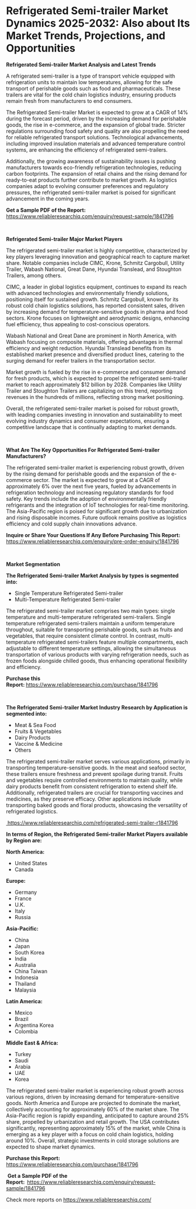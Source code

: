 <p><h1>Refrigerated Semi-trailer Market Dynamics 2025-2032: Also about Its Market Trends, Projections, and Opportunities</h1></p><p><strong>Refrigerated Semi-trailer Market Analysis and Latest Trends</strong></p>
<p><p>A refrigerated semi-trailer is a type of transport vehicle equipped with refrigeration units to maintain low temperatures, allowing for the safe transport of perishable goods such as food and pharmaceuticals. These trailers are vital for the cold chain logistics industry, ensuring products remain fresh from manufacturers to end consumers.</p><p>The Refrigerated Semi-trailer Market is expected to grow at a CAGR of 14% during the forecast period, driven by the increasing demand for perishable goods, the rise in e-commerce, and the expansion of global trade. Stricter regulations surrounding food safety and quality are also propelling the need for reliable refrigerated transport solutions. Technological advancements, including improved insulation materials and advanced temperature control systems, are enhancing the efficiency of refrigerated semi-trailers.</p><p>Additionally, the growing awareness of sustainability issues is pushing manufacturers towards eco-friendly refrigeration technologies, reducing carbon footprints. The expansion of retail chains and the rising demand for ready-to-eat products further contribute to market growth. As logistics companies adapt to evolving consumer preferences and regulatory pressures, the refrigerated semi-trailer market is poised for significant advancement in the coming years.</p></p>
<p><strong>Get a Sample PDF of the Report:&nbsp;</strong> <a href="https://www.reliableresearchiq.com/enquiry/request-sample/1841796?utm_campaign=3524&utm_medium=2&utm_source=Github&utm_content=ia&utm_term=26032025&utm_id=refrigerated-semi-trailer">https://www.reliableresearchiq.com/enquiry/request-sample/1841796</a></p>
<p>&nbsp;</p>
<p><strong>Refrigerated Semi-trailer Major Market Players</strong></p>
<p><p>The refrigerated semi-trailer market is highly competitive, characterized by key players leveraging innovation and geographical reach to capture market share. Notable companies include CIMC, Krone, Schmitz Cargobull, Utility Trailer, Wabash National, Great Dane, Hyundai Translead, and Stoughton Trailers, among others.</p><p>CIMC, a leader in global logistics equipment, continues to expand its reach with advanced technologies and environmentally friendly solutions, positioning itself for sustained growth. Schmitz Cargobull, known for its robust cold chain logistics solutions, has reported consistent sales, driven by increasing demand for temperature-sensitive goods in pharma and food sectors. Krone focuses on lightweight and aerodynamic designs, enhancing fuel efficiency, thus appealing to cost-conscious operators.</p><p>Wabash National and Great Dane are prominent in North America, with Wabash focusing on composite materials, offering advantages in thermal efficiency and weight reduction. Hyundai Translead benefits from its established market presence and diversified product lines, catering to the surging demand for reefer trailers in the transportation sector.</p><p>Market growth is fueled by the rise in e-commerce and consumer demand for fresh products, which is expected to propel the refrigerated semi-trailer market to reach approximately $12 billion by 2028. Companies like Utility Trailer and Stoughton Trailers are capitalizing on this trend, reporting revenues in the hundreds of millions, reflecting strong market positioning.</p><p>Overall, the refrigerated semi-trailer market is poised for robust growth, with leading companies investing in innovation and sustainability to meet evolving industry dynamics and consumer expectations, ensuring a competitive landscape that is continually adapting to market demands.</p></p>
<p>&nbsp;</p>
<p><strong>What Are The Key Opportunities For Refrigerated Semi-trailer Manufacturers?</strong></p>
<p><p>The refrigerated semi-trailer market is experiencing robust growth, driven by the rising demand for perishable goods and the expansion of the e-commerce sector. The market is expected to grow at a CAGR of approximately 6% over the next five years, fueled by advancements in refrigeration technology and increasing regulatory standards for food safety. Key trends include the adoption of environmentally friendly refrigerants and the integration of IoT technologies for real-time monitoring. The Asia-Pacific region is poised for significant growth due to urbanization and rising disposable incomes. Future outlook remains positive as logistics efficiency and cold supply chain innovations advance.</p></p>
<p><strong>Inquire or Share Your Questions If Any Before Purchasing This Report:</strong> <a href="https://www.reliableresearchiq.com/enquiry/pre-order-enquiry/1841796?utm_campaign=3524&utm_medium=2&utm_source=Github&utm_content=ia&utm_term=26032025&utm_id=refrigerated-semi-trailer">https://www.reliableresearchiq.com/enquiry/pre-order-enquiry/1841796</a></p>
<p>&nbsp;</p>
<p><strong>Market Segmentation</strong></p>
<p><strong>The Refrigerated Semi-trailer Market Analysis by types is segmented into:</strong></p>
<p><ul><li>Single Temperature Refrigerated Semi-trailer</li><li>Multi-Temperature Refrigerated Semi-trailer</li></ul></p>
<p><p>The refrigerated semi-trailer market comprises two main types: single temperature and multi-temperature refrigerated semi-trailers. Single temperature refrigerated semi-trailers maintain a uniform temperature throughout, suitable for transporting perishable goods, such as fruits and vegetables, that require consistent climate control. In contrast, multi-temperature refrigerated semi-trailers feature multiple compartments, each adjustable to different temperature settings, allowing the simultaneous transportation of various products with varying refrigeration needs, such as frozen foods alongside chilled goods, thus enhancing operational flexibility and efficiency.</p></p>
<p><strong>Purchase this Report:&nbsp;</strong><a href="https://www.reliableresearchiq.com/purchase/1841796?utm_campaign=3524&utm_medium=2&utm_source=Github&utm_content=ia&utm_term=26032025&utm_id=refrigerated-semi-trailer">https://www.reliableresearchiq.com/purchase/1841796</a></p>
<p>&nbsp;</p>
<p><strong>The Refrigerated Semi-trailer Market Industry Research by Application is segmented into:</strong></p>
<p><ul><li>Meat & Sea Food</li><li>Fruits & Vegetables</li><li>Dairy Products</li><li>Vaccine & Medicine</li><li>Others</li></ul></p>
<p><p>The refrigerated semi-trailer market serves various applications, primarily in transporting temperature-sensitive goods. In the meat and seafood sector, these trailers ensure freshness and prevent spoilage during transit. Fruits and vegetables require controlled environments to maintain quality, while dairy products benefit from consistent refrigeration to extend shelf life. Additionally, refrigerated trailers are crucial for transporting vaccines and medicines, as they preserve efficacy. Other applications include transporting baked goods and floral products, showcasing the versatility of refrigerated logistics.</p></p>
<p><a href="https://www.reliableresearchiq.com/refrigerated-semi-trailer-r1841796?utm_campaign=3524&utm_medium=2&utm_source=Github&utm_content=ia&utm_term=26032025&utm_id=refrigerated-semi-trailer">&nbsp;https://www.reliableresearchiq.com/refrigerated-semi-trailer-r1841796</a></p>
<p><strong>In terms of Region, the Refrigerated Semi-trailer Market Players available by Region are:</strong></p>
<p>
    <p> <strong> North America: </strong>
        <ul>
            <li>United States</li>
            <li>Canada</li>
        </ul>
        </p> 
    <p> <strong> Europe: </strong>
        <ul>
            <li>Germany</li>
            <li>France</li>
            <li>U.K.</li>
            <li>Italy</li>
            <li>Russia</li>
        </ul>
        </p> 
    <p> <strong> Asia-Pacific: </strong>
        <ul>
            <li>China</li>
            <li>Japan</li>
            <li>South Korea</li>
            <li>India</li>
            <li>Australia</li>
            <li>China Taiwan</li>
            <li>Indonesia</li>
            <li>Thailand</li>
            <li>Malaysia</li>
        </ul>
        </p> 
    <p> <strong> Latin America: </strong>
        <ul>
            <li>Mexico</li>
            <li>Brazil</li>
            <li>Argentina Korea</li>
            <li>Colombia</li>
        </ul>
        </p> 
    <p> <strong> Middle East & Africa: </strong>
        <ul>
            <li>Turkey</li>
            <li>Saudi</li>
            <li>Arabia</li>
            <li>UAE</li>
            <li>Korea</li>
        </ul>
    </p>
    </p>
<p><p>The refrigerated semi-trailer market is experiencing robust growth across various regions, driven by increasing demand for temperature-sensitive goods. North America and Europe are projected to dominate the market, collectively accounting for approximately 60% of the market share. The Asia-Pacific region is rapidly expanding, anticipated to capture around 25% share, propelled by urbanization and retail growth. The USA contributes significantly, representing approximately 15% of the market, while China is emerging as a key player with a focus on cold chain logistics, holding around 10%. Overall, strategic investments in cold storage solutions are expected to shape market dynamics.</p></p>
<p><strong>Purchase this Report: </strong><a href="https://www.reliableresearchiq.com/purchase/1841796?utm_campaign=3524&utm_medium=2&utm_source=Github&utm_content=ia&utm_term=26032025&utm_id=refrigerated-semi-trailer">https://www.reliableresearchiq.com/purchase/1841796</a></p>
<p>&nbsp;<strong>Get a Sample PDF of the Report:&nbsp;&nbsp;</strong><a href="https://www.reliableresearchiq.com/enquiry/request-sample/1841796?utm_campaign=3524&utm_medium=2&utm_source=Github&utm_content=ia&utm_term=26032025&utm_id=refrigerated-semi-trailer">https://www.reliableresearchiq.com/enquiry/request-sample/1841796</a></p>
<p><strong></strong></p>
<p>Check more reports on <a href="https://www.reliableresearchiq.com/?utm_campaign=3524&utm_medium=2&utm_source=Github&utm_content=ia&utm_term=26032025&utm_id=refrigerated-semi-trailer">https://www.reliableresearchiq.com/</a></p>